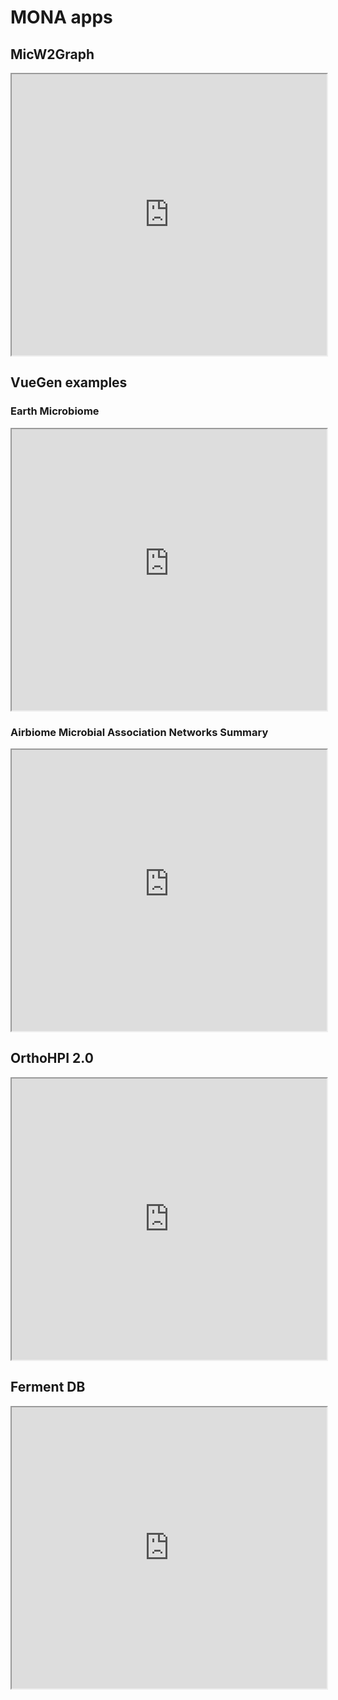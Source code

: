 # MONA apps

## MicW2Graph

<iframe
  src="https://micw2graph.streamlit.app?embed=true"
  style="height: 450px; width: 100%;"
></iframe>

## VueGen examples

### Earth Microbiome

<iframe
  src="https://earth-microbiome-vuegen-demo.streamlit.app?embed=true"
  style="height: 450px; width: 100%;"
></iframe>

### Airbiome Microbial Association Networks Summary

<iframe
  src="https://airbiome-microb-ass-net-summary.streamlit.app?embed=true"
  style="height: 450px; width: 100%;"
></iframe>

## OrthoHPI 2.0

<iframe
  src="https://orthohpi.streamlit.app?embed=true"
  style="height: 450px; width: 100%;"
></iframe>

## Ferment DB

<iframe
  src="https://fermentdb.streamlit.app?embed=true"
  style="height: 450px; width: 100%;"
></iframe>
